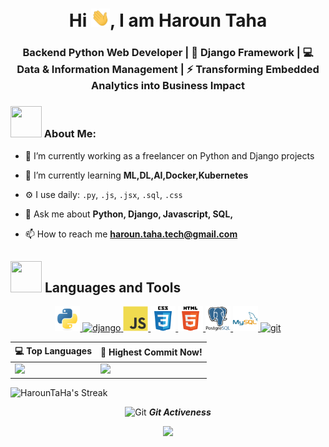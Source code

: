 <div align="center">
    <h1 align="center">Hi <img src="https://raw.githubusercontent.com/ABSphreak/ABSphreak/master/gifs/Hi.gif" width="30px">, I am Haroun Taha </h1>

<h3> Backend Python Web Developer | 🚀 Django Framework | 💻 Data & Information Management | ⚡ Transforming Embedded Analytics into Business Impact</h3>

</div>

### <img src="https://media.giphy.com/media/M4NykXxUE0HAcK7UJ6/giphy.gif" width="50px" height="50px"></img> About Me:

- 🔭 I’m currently working as a freelancer on Python and Django projects

- 🌱 I’m currently learning **ML,DL,AI,Docker,Kubernetes**

- ⚙️ I use daily: `.py`, `.js`, `.jsx`, `.sql`, `.css`

- 💬 Ask me about **Python, Django, Javascript, SQL,**

- 📫 How to reach me **haroun.taha.tech@gmail.com**

## <img src="https://media2.giphy.com/media/QssGEmpkyEOhBCb7e1/giphy.gif?cid=ecf05e47a0n3gi1bfqntqmob8g9aid1oyj2wr3ds3mg700bl&rid=giphy.gif" width="50px" height="50px">  Languages and Tools

<p align="center">
    <a href="https://www.python.org" target="_blank" rel="noreferrer">
        <img
                src="https://raw.githubusercontent.com/devicons/devicon/master/icons/python/python-original.svg"
                alt="python"
                width="40"
                height="40"
        />
    </a>
<a href="https://www.djangoproject.com/" target="_blank" rel="noreferrer"> <img src="https://cdn.worldvectorlogo.com/logos/django.svg" alt="django" width="40" height="40"/> </a>
<a href="https://developer.mozilla.org/en-US/docs/Web/JavaScript" target="_blank" rel="noreferrer">
        <img
                src="https://raw.githubusercontent.com/devicons/devicon/master/icons/javascript/javascript-original.svg"
                alt="javascript"
                width="40"
                height="40"
        />
    </a>     
    <a href="https://www.w3schools.com/css/" target="_blank" rel="noreferrer">
        <img
                src="https://raw.githubusercontent.com/devicons/devicon/master/icons/css3/css3-original-wordmark.svg"
                alt="css3"
                width="40"
                height="40"
        />
    </a>
    <a href="https://www.w3.org/html/" target="_blank" rel="noreferrer">
        <img
                src="https://raw.githubusercontent.com/devicons/devicon/master/icons/html5/html5-original-wordmark.svg"
                alt="html5"
                width="40"
                height="40"
        />
    </a>
    <a href="https://www.postgresql.org" target="_blank" rel="noreferrer"> <img src="https://raw.githubusercontent.com/devicons/devicon/master/icons/postgresql/postgresql-original-wordmark.svg" alt="postgresql" width="40" height="40"/> 
    </a>
    <a href="https://www.mysql.com/" target="_blank" rel="noreferrer">
        <img
                src="https://raw.githubusercontent.com/devicons/devicon/master/icons/mysql/mysql-original-wordmark.svg"
                alt="mysql"
                width="40"
                height="40"
        />
    </a>
    <a href="https://git-scm.com/" target="_blank" rel="noreferrer">
        <img src="https://www.vectorlogo.zone/logos/git-scm/git-scm-icon.svg" alt="git" width="40" height="40" />
    </a>

</p>


<!-- START OF PROFILE STACK, DO NOT REMOVE -->

| 💻 **Top Languages**                                                                                                 | 🚀 **Highest Commit Now!**                                                                                             |
|----------------------------------------------------------------------------------------------------------------------|------------------------------------------------------------------------------------------------------------------------|
| ![](http://github-profile-summary-cards.vercel.app/api/cards/repos-per-language?username=HarounTaHa&theme=aura_dark) | ![](http://github-profile-summary-cards.vercel.app/api/cards/most-commit-language?username=HarounTaHa&theme=aura_dark) 

<!-- END OF PROFILE STACK, DO NOT REMOVE -->


![HarounTaHa's Streak](https://github-readme-streak-stats.herokuapp.com/?user=HarounTaHa&theme=vue-dark&hide_border=true)




<div align="center">

<img src="https://media.giphy.com/media/W5eoZHPpUx9sapR0eu/giphy.gif" width="30px" alt="Git"/>&nbsp;<i><b>Git
Activeness</b></i></p>

![](http://github-profile-summary-cards.vercel.app/api/cards/profile-details?username=HarounTaHa&theme=aura_dark)


</div>


